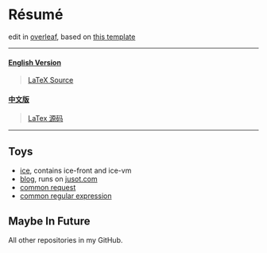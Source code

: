 # Résumé

edit in [overleaf](https://www.overleaf.com), based on [this template](https://github.com/billryan/resume)

<hr>

#### [English Version](./resume.pdf)
> [LaTeX Source](./resume.tex)

#### [中文版](./resume-cn.pdf)
> [LaTex 源码](./resume-cn.tex)

<hr>

## Toys

* [ice](https://github.com/ice-lang), contains ice-front and ice-vm
* [blog](https://github.com/MU001999/blog), runs on [jusot.com](http://www.jusot.com)
* [common request](https://github.com/MU001999/commonrequest)
* [common regular expression](https://github.com/MU001999/commonregex)

## Maybe In Future

All other repositories in my GitHub.
